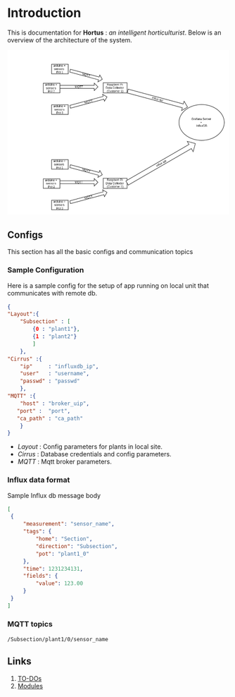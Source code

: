 # Introduction

This is documentation for **Hortus** : *an intelligent horticulturist*. Below is an overview of the architecture of the system. 

![Overview](images/architecture-v1.png "Overview")

## Configs 
This section has all the basic configs and communication topics


### Sample Configuration 

Here is a sample config for the setup of app running on local unit that communicates with remote db.

```json
{
"Layout":{
	"Subsection" : [
		{0 : "plant1"},
		{1 : "plant2"}
		]
	},
"Cirrus" :{
	"ip"     : "influxdb_ip",
	"user"   : "username",
	"passwd" : "passwd"
	},
"MQTT" :{
	"host" : "broker_uip",
   "port" :  "port",
   "ca_path" : "ca_path"
	} 
}
```
- *Layout* : Config parameters for plants in local site.
- *Cirrus* : Database credentials and config parameters. 
- *MQTT* : Mqtt broker parameters.
### Influx data format

Sample Influx db message body

```json
[
 {
	 "measurement": "sensor_name",
	 "tags": {
		 "home": "Section",
		 "direction": "Subsection",
		 "pot": "plant1_0"
	 },
	 "time": 1231234131,
	 "fields": {
		 "value": 123.00
	 }
 }
]

```

### MQTT topics
```sh
/Subsection/plant1/0/sensor_name
```

## Links
1. [TO-DOs](todos.md)
2. [Modules](pi_modules.md)
